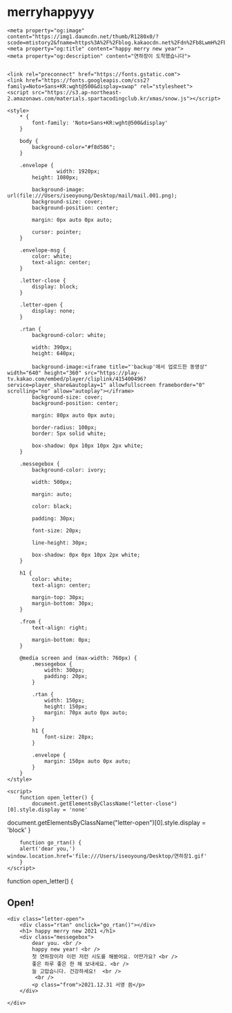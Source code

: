 # merryhappyyy

<html lang="en">

<head>
    <meta charset="UTF-8">
    <meta name="viewport" content="width=device-width, initial-scale=1.0">
    <title>hello 2021</title>

    <meta property="og:image" content="https://img1.daumcdn.net/thumb/R1280x0/?scode=mtistory2&fname=https%3A%2F%2Fblog.kakaocdn.net%2Fdn%2Fb8LwmH%2FbtqSgMV4iib%2FUTADzNSNJF73l7gBXfRy7K%2Fimg.png"
    <meta property="og:title" content="happy merry new year">
    <meta property="og:description" content="연하장이 도착했습니다"> 


    <link rel="preconnect" href="https://fonts.gstatic.com"> 
    <link href="https://fonts.googleapis.com/css2?family=Noto+Sans+KR:wght@500&display=swap" rel="stylesheet">
    <script src="https://s3.ap-northeast-2.amazonaws.com/materials.spartacodingclub.kr/xmas/snow.js"></script>
    
    <style>
        * {
            font-family: 'Noto+Sans+KR:wght@500&display'
        }
    
        body {
            background-color="#f8d586";
        }
    
        .envelope {
                    width: 1920px;
            height: 1080px;
    
            background-image: url(file:///Users/iseoyoung/Desktop/mail/mail.001.png);
            background-size: cover;
            background-position: center;
    
            margin: 0px auto 0px auto;

            cursor: pointer;
        }
    
        .envelope-msg {
            color: white;
            text-align: center;
        }
    
        .letter-close {
            display: block;
        }
    
        .letter-open {
            display: none;
        }
    
        .rtan {
            background-color: white;
    
            width: 390px;
            height: 640px;
    
            background-image:<iframe title="'backup'에서 업로드한 동영상" width="640" height="360" src="https://play-tv.kakao.com/embed/player/cliplink/415400496?service=player_share&autoplay=1" allowfullscreen frameborder="0" scrolling="no" allow="autoplay"></iframe>
            background-size: cover;
            background-position: center;
    
            margin: 80px auto 0px auto;
    
            border-radius: 100px;
            border: 5px solid white;
    
            box-shadow: 0px 10px 10px 2px white;
        }
    
        .messegebox {
            background-color: ivory;
    
            width: 500px;
    
            margin: auto;
    
            color: black;
    
            padding: 30px;
    
            font-size: 20px;
    
            line-height: 30px;
    
            box-shadow: 0px 0px 10px 2px white;
        }
    
        h1 {
            color: white;
            text-align: center;
    
            margin-top: 30px;
            margin-bottom: 30px;
        }
    
        .from {
            text-align: right;
    
            margin-bottom: 0px;
        }
    
        @media screen and (max-width: 760px) {
            .messegebox {
                width: 300px;
                padding: 20px;
            }
    
            .rtan {
                width: 150px;
                height: 150px;
                margin: 70px auto 0px auto;
            }
    
            h1 {
                font-size: 28px;
            }
    
            .envelope {
                margin: 150px auto 0px auto;
            }
        }
    </style>

    <script>
        function open_letter() {
            document.getElementsByClassName("letter-close")[0].style.display = 'none'
document.getElementsByClassName("letter-open")[0].style.display = 'block'
        }

        function go_rtan() {
        alert('dear you,')
    window.location.href='file:///Users/iseoyoung/Desktop/연하장1.gif'
        }
    </script>

</head>

<body>
    <div class="letter-close">
        function open_letter() {
        <div class="envelope" onclick="open_letter()"></div>
        <h2 class="envelope-msg">Open!</h2>
    </div>

    <div class="letter-open">
        <div class="rtan" onclick="go_rtan()"></div>
        <h1> happy merry new 2021 </h1>
        <div class="messegebox">
            dear you. <br />
            happy new year! <br />
            첫 연하장이라 이런 저런 시도를 해봤어요. 어떤가요? <br />
            좋은 하루 좋은 한 해 보내세요. <br />
            늘 고맙습니다. 건강하세요!  <br />
             <br />
            <p class="from">2021.12.31 서영 씀</p>
        </div>

    </div>

</body>

</html>
